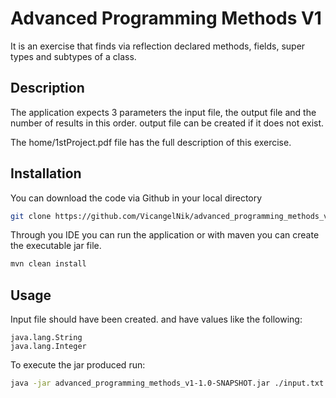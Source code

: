 # Advanced Programming Methods V1

It is an exercise that finds via reflection declared methods, fields, super types and subtypes of a class.

## Description
The application expects 3 parameters the input file, the output file and the number of results in this order.
output file can be created if it does not exist.

The home/1stProject.pdf file has the full description of this exercise.

## Installation
You can download the code via Github in your local directory
```bash
git clone https://github.com/VicangelNik/advanced_programming_methods_v1.git
```

Through you IDE you can run the application or with maven you can create the executable jar file.
```bash
mvn clean install
```

## Usage

Input file should have been created. and have values like the following:
```text
java.lang.String
java.lang.Integer
```
To execute the jar produced run:

```bash
java -jar advanced_programming_methods_v1-1.0-SNAPSHOT.jar ./input.txt ./output.txt 10
```
